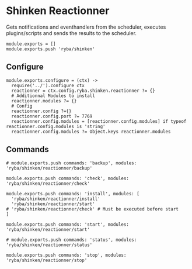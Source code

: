 
# Shinken Reactionner

Gets notifications and eventhandlers from the scheduler, executes plugins/scripts
and sends the results to the scheduler.

    module.exports = []
    module.exports.push 'ryba/shinken'

## Configure

    module.exports.configure = (ctx) ->
      require('../').configure ctx
      reactionner = ctx.config.ryba.shinken.reactionner ?= {}
      # Additionnal Modules to install
      reactionner.modules ?= {}
      # Config
      reactionner.config ?={}
      reactionner.config.port ?= 7769
      reactionner.config.modules = [reactionner.config.modules] if typeof reactionner.config.modules is 'string'
      reactionner.config.modules ?= Object.keys reactionner.modules

## Commands

    # module.exports.push commands: 'backup', modules: 'ryba/shinken/reactionner/backup'

    module.exports.push commands: 'check', modules: 'ryba/shinken/reactionner/check'

    module.exports.push commands: 'install', modules: [
      'ryba/shinken/reactionner/install'
      'ryba/shinken/reactionner/start'
    # 'ryba/shinken/reactionner/check' # Must be executed before start
    ]

    module.exports.push commands: 'start', modules: 'ryba/shinken/reactionner/start'

    # module.exports.push commands: 'status', modules: 'ryba/shinken/reactionner/status'

    module.exports.push commands: 'stop', modules: 'ryba/shinken/reactionner/stop'
